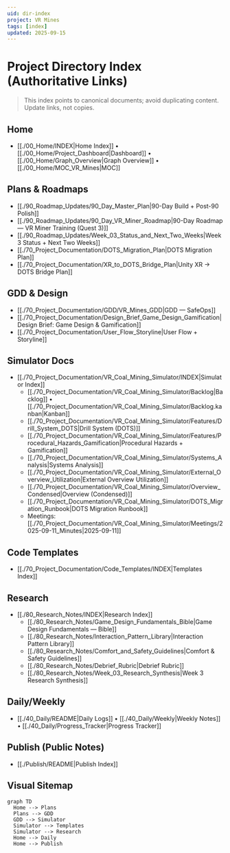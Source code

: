 ```yaml
---
uid: dir-index
project: VR Mines
tags: [index]
updated: 2025-09-15
---
```


# Project Directory Index (Authoritative Links)

> This index points to canonical documents; avoid duplicating content. Update links, not copies.

## Home
- [[./00_Home/INDEX|Home Index]] • [[./00_Home/Project_Dashboard|Dashboard]] • [[./00_Home/Graph_Overview|Graph Overview]] • [[./00_Home/MOC_VR_Mines|MOC]]

## Plans & Roadmaps
- [[./90_Roadmap_Updates/90_Day_Master_Plan|90-Day Build + Post-90 Polish]]
- [[./90_Roadmap_Updates/90_Day_VR_Miner_Roadmap|90-Day Roadmap — VR Miner Training (Quest 3)]]
- [[./90_Roadmap_Updates/Week_03_Status_and_Next_Two_Weeks|Week 3 Status + Next Two Weeks]]
- [[./70_Project_Documentation/DOTS_Migration_Plan|DOTS Migration Plan]]
- [[./70_Project_Documentation/XR_to_DOTS_Bridge_Plan|Unity XR → DOTS Bridge Plan]]

## GDD & Design
- [[./70_Project_Documentation/GDD/VR_Mines_GDD|GDD — SafeOps]]
- [[./70_Project_Documentation/Design_Brief_Game_Design_Gamification|Design Brief: Game Design & Gamification]]
- [[./70_Project_Documentation/User_Flow_Storyline|User Flow + Storyline]]

## Simulator Docs
- [[./70_Project_Documentation/VR_Coal_Mining_Simulator/INDEX|Simulator Index]]
  - [[./70_Project_Documentation/VR_Coal_Mining_Simulator/Backlog|Backlog]] • [[./70_Project_Documentation/VR_Coal_Mining_Simulator/Backlog.kanban|Kanban]]
  - [[./70_Project_Documentation/VR_Coal_Mining_Simulator/Features/Drill_System_DOTS|Drill System (DOTS)]]
  - [[./70_Project_Documentation/VR_Coal_Mining_Simulator/Features/Procedural_Hazards_Gamification|Procedural Hazards + Gamification]]
  - [[./70_Project_Documentation/VR_Coal_Mining_Simulator/Systems_Analysis|Systems Analysis]]
  - [[./70_Project_Documentation/VR_Coal_Mining_Simulator/External_Overview_Utilization|External Overview Utilization]]
  - [[./70_Project_Documentation/VR_Coal_Mining_Simulator/Overview_Condensed|Overview (Condensed)]]
  - [[./70_Project_Documentation/VR_Coal_Mining_Simulator/DOTS_Migration_Runbook|DOTS Migration Runbook]]
  - Meetings: [[./70_Project_Documentation/VR_Coal_Mining_Simulator/Meetings/2025-09-11_Minutes|2025-09-11]]

## Code Templates
- [[./70_Project_Documentation/Code_Templates/INDEX|Templates Index]]

## Research
- [[./80_Research_Notes/INDEX|Research Index]]
  - [[./80_Research_Notes/Game_Design_Fundamentals_Bible|Game Design Fundamentals — Bible]]
  - [[./80_Research_Notes/Interaction_Pattern_Library|Interaction Pattern Library]]
  - [[./80_Research_Notes/Comfort_and_Safety_Guidelines|Comfort & Safety Guidelines]]
  - [[./80_Research_Notes/Debrief_Rubric|Debrief Rubric]]
  - [[./80_Research_Notes/Week_03_Research_Synthesis|Week 3 Research Synthesis]]

## Daily/Weekly
- [[./40_Daily/README|Daily Logs]] • [[./40_Daily/Weekly|Weekly Notes]] • [[./40_Daily/Progress_Tracker|Progress Tracker]]

## Publish (Public Notes)
- [[./Publish/README|Publish Index]]

## Visual Sitemap
```mermaid
graph TD
  Home --> Plans
  Plans --> GDD
  GDD --> Simulator
  Simulator --> Templates
  Simulator --> Research
  Home --> Daily
  Home --> Publish
```

